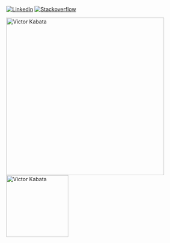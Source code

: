 [![Linkedin](https://img.shields.io/badge/linkedin-%230077B5.svg?&style=for-the-badge&logo=linkedin&logoColor=white)](https://www.linkedin.com/in/erfan-sn/)
[![Stackoverflow](https://img.shields.io/badge/-Stackoverflow-FE7A16?style=for-the-badge&logo=stack-overflow&logoColor=white)](https://stackoverflow.com/users/11883685/erfan-sn)
 
<p align="left"> 
   <img src="https://github-readme-stats.vercel.app/api?username=ErfanSn&show_icons=true" alt="Victor Kabata" width="420"/> 
   <img src="https://github-readme-stats.vercel.app/api/top-langs/?username=ErfanSn&hide=html&langs_count=8" alt="Victor Kabata" height="165" />
</p>
